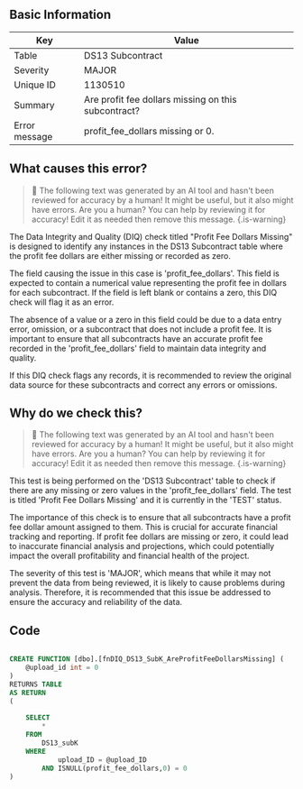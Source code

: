 ## Basic Information
| Key         | Value          |
|-------------|----------------|
| Table       | DS13 Subcontract |
| Severity    | MAJOR |
| Unique ID   | 1130510   |
| Summary     | Are profit fee dollars missing on this subcontract? |
| Error message | profit_fee_dollars missing or 0. |

## What causes this error?

> :robot: The following text was generated by an AI tool and hasn't been reviewed for accuracy by a human! It might be useful, but it also might have errors. Are you a human? You can help by reviewing it for accuracy! Edit it as needed then remove this message.
{.is-warning}

The Data Integrity and Quality (DIQ) check titled "Profit Fee Dollars Missing" is designed to identify any instances in the DS13 Subcontract table where the profit fee dollars are either missing or recorded as zero. 

The field causing the issue in this case is 'profit_fee_dollars'. This field is expected to contain a numerical value representing the profit fee in dollars for each subcontract. If the field is left blank or contains a zero, this DIQ check will flag it as an error. 

The absence of a value or a zero in this field could be due to a data entry error, omission, or a subcontract that does not include a profit fee. It is important to ensure that all subcontracts have an accurate profit fee recorded in the 'profit_fee_dollars' field to maintain data integrity and quality. 

If this DIQ check flags any records, it is recommended to review the original data source for these subcontracts and correct any errors or omissions.
## Why do we check this?

> :robot: The following text was generated by an AI tool and hasn't been reviewed for accuracy by a human! It might be useful, but it also might have errors. Are you a human? You can help by reviewing it for accuracy! Edit it as needed then remove this message.
{.is-warning}

This test is being performed on the 'DS13 Subcontract' table to check if there are any missing or zero values in the 'profit_fee_dollars' field. The test is titled 'Profit Fee Dollars Missing' and it is currently in the 'TEST' status. 

The importance of this check is to ensure that all subcontracts have a profit fee dollar amount assigned to them. This is crucial for accurate financial tracking and reporting. If profit fee dollars are missing or zero, it could lead to inaccurate financial analysis and projections, which could potentially impact the overall profitability and financial health of the project.

The severity of this test is 'MAJOR', which means that while it may not prevent the data from being reviewed, it is likely to cause problems during analysis. Therefore, it is recommended that this issue be addressed to ensure the accuracy and reliability of the data.
## Code

```sql

CREATE FUNCTION [dbo].[fnDIQ_DS13_SubK_AreProfitFeeDollarsMissing] (
	@upload_id int = 0
)
RETURNS TABLE
AS RETURN
(
	
	SELECT
		*
	FROM 
		DS13_subK
	WHERE 
			upload_ID = @upload_ID 
		AND ISNULL(profit_fee_dollars,0) = 0
)
```
